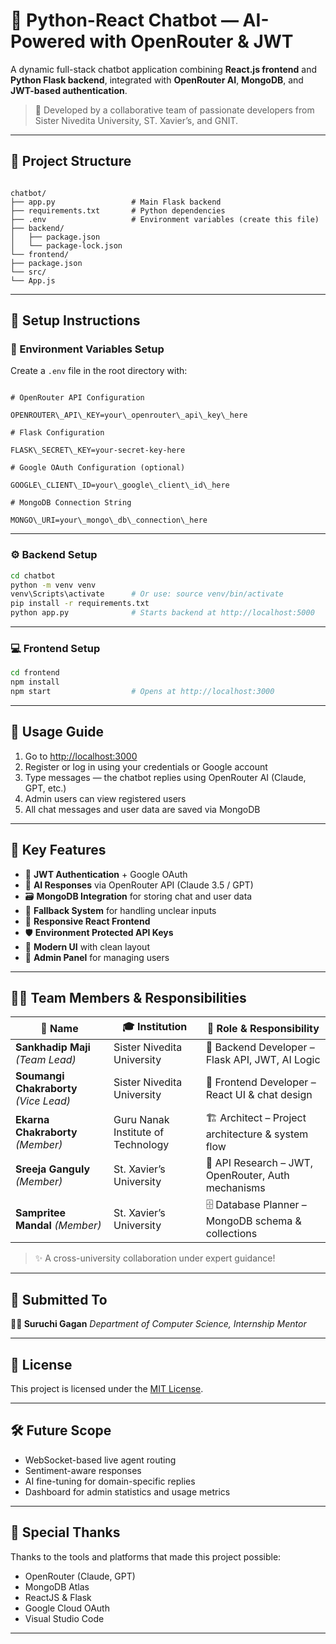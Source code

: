 
# 🤖 Python-React Chatbot — AI-Powered with OpenRouter & JWT

A dynamic full-stack chatbot application combining **React.js frontend** and **Python Flask backend**, integrated with **OpenRouter AI**, **MongoDB**, and **JWT-based authentication**.

> 💬 Developed by a collaborative team of passionate developers from Sister Nivedita University, ST. Xavier’s, and GNIT.

---

## 📁 Project Structure

```

chatbot/
├── app.py                 # Main Flask backend
├── requirements.txt       # Python dependencies
├── .env                   # Environment variables (create this file)
├── backend/
│   ├── package.json
│   └── package-lock.json
└── frontend/
├── package.json
└── src/
└── App.js

```

---

## 🧪 Setup Instructions

### 🔐 Environment Variables Setup

Create a `.env` file in the root directory with:

```

# OpenRouter API Configuration

OPENROUTER\_API\_KEY=your\_openrouter\_api\_key\_here

# Flask Configuration

FLASK\_SECRET\_KEY=your-secret-key-here

# Google OAuth Configuration (optional)

GOOGLE\_CLIENT\_ID=your\_google\_client\_id\_here

# MongoDB Connection String

MONGO\_URI=your\_mongo\_db\_connection\_here

````

---

### ⚙️ Backend Setup

```bash
cd chatbot
python -m venv venv
venv\Scripts\activate      # Or use: source venv/bin/activate
pip install -r requirements.txt
python app.py              # Starts backend at http://localhost:5000
````

---

### 💻 Frontend Setup

```bash
cd frontend
npm install
npm start                  # Opens at http://localhost:3000
```

---

## 🚀 Usage Guide

1. Go to [http://localhost:3000](http://localhost:3000)
2. Register or log in using your credentials or Google account
3. Type messages — the chatbot replies using OpenRouter AI (Claude, GPT, etc.)
4. Admin users can view registered users
5. All chat messages and user data are saved via MongoDB

---

## 🌟 Key Features

* 🔐 **JWT Authentication** + Google OAuth
* 🤖 **AI Responses** via OpenRouter API (Claude 3.5 / GPT)
* 🗃️ **MongoDB Integration** for storing chat and user data
* 🧠 **Fallback System** for handling unclear inputs
* 📱 **Responsive React Frontend**
* 🛡️ **Environment Protected API Keys**
* 🎨 **Modern UI** with clean layout
* 📄 **Admin Panel** for managing users

---

## 👨‍💻 Team Members & Responsibilities

| 👤 Name                                | 🎓 Institution                     | 💼 Role & Responsibility                            |
| -------------------------------------- | ---------------------------------- | --------------------------------------------------- |
| **Sankhadip Maji** *(Team Lead)*       | Sister Nivedita University         | 🧠 Backend Developer – Flask API, JWT, AI Logic     |
| **Soumangi Chakraborty** *(Vice Lead)* | Sister Nivedita University         | 🎨 Frontend Developer – React UI & chat design      |
| **Ekarna Chakraborty** *(Member)*      | Guru Nanak Institute of Technology | 🏗️ Architect – Project architecture & system flow  |
| **Sreeja Ganguly** *(Member)*          | St. Xavier’s University            | 🔎 API Research – JWT, OpenRouter, Auth mechanisms  |
| **Sampritee Mandal** *(Member)*        | St. Xavier’s University            | 🗄️ Database Planner – MongoDB schema & collections |

> ✨ A cross-university collaboration under expert guidance!

---

## 📌 Submitted To

**🧑‍🏫 Suruchi Gagan**
*Department of Computer Science, Internship Mentor*

---

## 📄 License

This project is licensed under the [MIT License](LICENSE).

---

## 🛠️ Future Scope

* WebSocket-based live agent routing
* Sentiment-aware responses
* AI fine-tuning for domain-specific replies
* Dashboard for admin statistics and usage metrics

---

## 🙌 Special Thanks

Thanks to the tools and platforms that made this project possible:

* OpenRouter (Claude, GPT)
* MongoDB Atlas
* ReactJS & Flask
* Google Cloud OAuth
* Visual Studio Code

---

```


